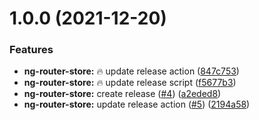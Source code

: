 # 1.0.0 (2021-12-20)


### Features

* **ng-router-store:** 🔥 update release action ([847c753](https://github.com/ngneat/elf-ng-router-store/commit/847c7534aa9d58fed082490c059e772b92ad3836))
* **ng-router-store:** 🔥 update release script ([f5677b3](https://github.com/ngneat/elf-ng-router-store/commit/f5677b3d8761b840ef4e49317faba52918983df5))
* **ng-router-store:** create release ([#4](https://github.com/ngneat/elf-ng-router-store/issues/4)) ([a2eded8](https://github.com/ngneat/elf-ng-router-store/commit/a2eded8887d7d86834586f90405ec74163093c9b))
* **ng-router-store:** update release action ([#5](https://github.com/ngneat/elf-ng-router-store/issues/5)) ([2194a58](https://github.com/ngneat/elf-ng-router-store/commit/2194a58f67218f1042b27d9be86d9795ebf759c2))
